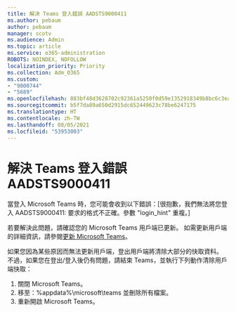```yaml
---
title: 解決 Teams 登入錯誤 AADSTS9000411
ms.author: pebaum
author: pebaum
manager: scotv
ms.audience: Admin
ms.topic: article
ms.service: o365-administration
ROBOTS: NOINDEX, NOFOLLOW
localization_priority: Priority
ms.collection: Adm_O365
ms.custom:
- "9000744"
- "5689"
ms.openlocfilehash: 883bf48d3628702c92361a5250f0d59e1352918349b8bc6c3eae5a948b72fc57
ms.sourcegitcommit: b5f7da89a650d2915dc652449623c78be6247175
ms.translationtype: HT
ms.contentlocale: zh-TW
ms.lasthandoff: 08/05/2021
ms.locfileid: "53953003"
---
```

# <a name="addressing-teams-sign-in-error-aadsts9000411"></a>解決 Teams 登入錯誤 AADSTS9000411

當登入 Microsoft Teams 時，您可能會收到以下錯誤：[很抱歉，我們無法將您登入 AADSTS9000411: 要求的格式不正確。參數 "login_hint" 重複。]

若要解決此問題，請確認您的 Microsoft Teams 用戶端已更新。 如需更新用戶端的詳細資訊，請參閱[更新 Microsoft Teams](https://support.office.com/article/Update-Microsoft-Teams-535a8e4b-45f0-4f6c-8b3d-91bca7a51db1)。

如果您因為某些原因而無法更新用戶端，登出用戶端將清除大部分的快取資料。 不過，如果您在登出/登入後仍有問題，請結束 Teams，並執行下列動作清除用戶端快取：
1. 關閉 Microsoft Teams。
2. 移至：%appdata%\microsoft\teams 並刪除所有檔案。
3. 重新開啟 Microsoft Teams。
